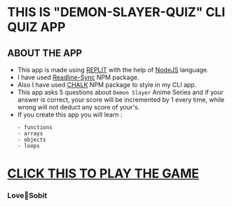 # **THIS IS "DEMON-SLAYER-QUIZ" CLI QUIZ APP**
## **ABOUT THE APP**
- This app is made using [REPLIT](https://www.replit.com/) with the help of [NodeJS](https://nodejs.org/en/) language.
- I have used [Readline-Sync](https://www.npmjs.com/package/readline-sync) NPM package.
- Also I have used [CHALK](https://www.npmjs.com/package/chalk) NPM package to style in my CLI app.
- This app asks 5 questions about `Demon Slayer` Anime Series and if your answer is correct, your score will be incremented by 1 every time, while wrong will not deduct any score of your's.
- If you create this app you will learn : 
    ```
    - functions
    - arrays
    - objects
    - loops
    ```
# **[CLICK THIS TO PLAY THE GAME](https://replit.com/@SobitPrasad/Demon-Slayer-Quiz?embed=1&output=1&utm_source=pocket_mylist)**    

### **Love💜Sobit**
